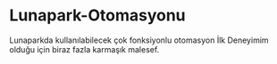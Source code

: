 # Lunapark-Otomasyonu
Lunaparkda kullanılabilecek çok fonksiyonlu  otomasyon
İlk Deneyimim olduğu için biraz fazla karmaşık malesef.
